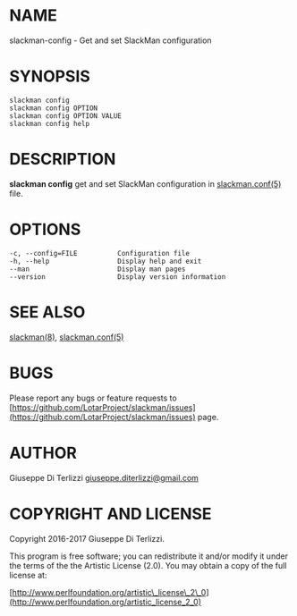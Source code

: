 # NAME

slackman-config - Get and set SlackMan configuration

# SYNOPSIS

    slackman config
    slackman config OPTION
    slackman config OPTION VALUE
    slackman config help

# DESCRIPTION

**slackman config** get and set SlackMan configuration in [slackman.conf(5)](../5/slackman.conf.md) file.

# OPTIONS

    -c, --config=FILE          Configuration file
    -h, --help                 Display help and exit
    --man                      Display man pages
    --version                  Display version information

# SEE ALSO

[slackman(8)](../8/slackman.md), [slackman.conf(5)](../5/slackman.conf.md)

# BUGS

Please report any bugs or feature requests to 
[https://github.com/LotarProject/slackman/issues](https://github.com/LotarProject/slackman/issues) page.

# AUTHOR

Giuseppe Di Terlizzi <giuseppe.diterlizzi@gmail.com>

# COPYRIGHT AND LICENSE

Copyright 2016-2017 Giuseppe Di Terlizzi.

This program is free software; you can redistribute it and/or modify it
under the terms of the the Artistic License (2.0). You may obtain a
copy of the full license at:

[http://www.perlfoundation.org/artistic\_license\_2\_0](http://www.perlfoundation.org/artistic_license_2_0)
